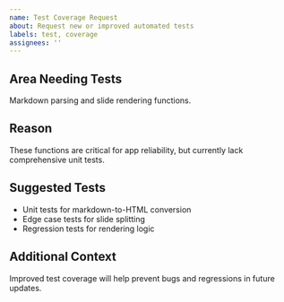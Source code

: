 ```yaml
---
name: Test Coverage Request
about: Request new or improved automated tests
labels: test, coverage
assignees: ''
---
```


## Area Needing Tests

Markdown parsing and slide rendering functions.

## Reason

These functions are critical for app reliability, but currently lack comprehensive unit tests.

## Suggested Tests

- Unit tests for markdown-to-HTML conversion
- Edge case tests for slide splitting
- Regression tests for rendering logic

## Additional Context

Improved test coverage will help prevent bugs and regressions in future updates.
